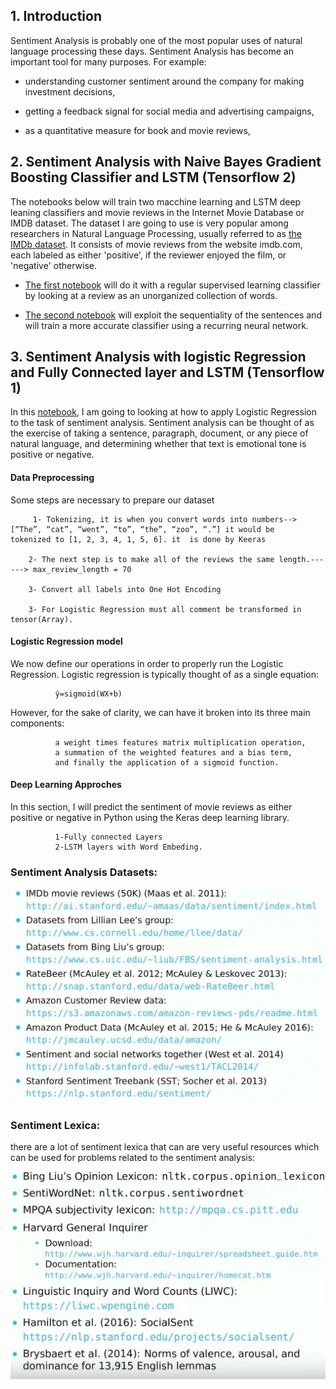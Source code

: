 ## 1. Introduction

Sentiment Analysis is probably one of the most popular uses of natural language processing these days. Sentiment Analysis has become an important tool for many purposes. For example: 

* understanding customer sentiment around the company for making investment decisions, 
 
* getting a feedback signal for social media and advertising campaigns, 
 
* as a quantitative measure for book and movie reviews, 
 
## 2. Sentiment Analysis with Naive Bayes Gradient Boosting Classifier and LSTM (Tensorflow 2)

The notebooks below will train two macchine learning and LSTM deep leaning classifiers and movie reviews in the Internet Movie Database or IMDB dataset. The dataset I are going to use is very popular among researchers in Natural Language Processing, usually referred to as [the IMDb dataset](http://ai.stanford.edu/~amaas/data/sentiment/). It consists of movie reviews from the website imdb.com, each labeled as either 'positive', if the reviewer enjoyed the film, or 'negative' otherwise.
 
* [The first notebook](https://github.com/A2Amir/Sentiment-Analysis/blob/master/sentiment_analysis.ipynb) will do it with a regular supervised learning classifier by  looking at a review as an unorganized collection of words. 
 
* [The second notebook](https://github.com/A2Amir/Sentiment-Analysis/blob/master/lstm_sentiment_analysis.ipynb) will exploit the sequentiality of the sentences and will train a more accurate classifier using a recurring neural network. 


## 3. Sentiment Analysis with logistic Regression and Fully Connected layer and LSTM (Tensorflow 1)


In this  [notebook](https://github.com/A2Amir/Sentiment-Analysis/blob/master/Sentiment%20Analysis.ipynb), I am going to looking at how to apply Logistic Regression to the task of sentiment analysis. Sentiment analysis can be thought of as the exercise of taking a sentence, paragraph, document, or any piece of natural language, and determining whether that text is emotional tone is positive or negative. 

#### Data Preprocessing
Some steps are necessary to prepare our dataset

         1- Tokenizing, it is when you convert words into numbers-->[“The”, “cat”, “went”, “to”, “the”, “zoo”, “.”] it would be              tokenized to [1, 2, 3, 4, 1, 5, 6]. it  is done by Keeras

        2- The next step is to make all of the reviews the same length.------> max_review_length = 70

        3- Convert all labels into One Hot Encoding 

        3- For Logistic Regression must all comment be transformed in tensor(Array).


#### Logistic Regression model
We now define our operations in order to properly run the Logistic Regression. Logistic regression is typically thought of as a single equation:


              ŷ=sigmoid(WX+b)

              
However, for the sake of clarity, we can have it broken into its three main components: 


              a weight times features matrix multiplication operation, 
              a summation of the weighted features and a bias term, 
              and finally the application of a sigmoid function. 


#### Deep Learning Approches
In this section, I will predict the sentiment of movie reviews as either positive or negative in Python using the Keras deep learning library. 


              1-Fully connected Layers
              2-LSTM layers with Word Embeding.
### Sentiment Analysis Datasets:

<p align="center">
<img src="./img/1.JPG" alt="Sentiment Analysis Datasets " />
<p align="center">

### Sentiment Lexica:
there are a lot of sentiment lexica that can are very useful resources which can be used for problems related to the sentiment analysis:

<p align="center">
<img src="./img/2.JPG" alt="Sentiment Lexica" />
<p align="center">

